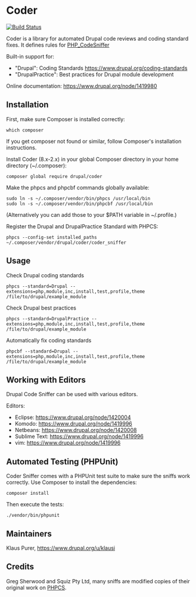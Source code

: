 # Coder

[![Build Status](https://travis-ci.org/klausi/coder.svg?branch=8.x-2.x)](https://travis-ci.org/klausi/coder)

Coder is a library for automated Drupal code reviews and coding standard fixes. It
defines rules for [PHP_CodeSniffer](https://github.com/squizlabs/PHP_CodeSniffer)

Built-in support for:
- "Drupal": Coding Standards https://www.drupal.org/coding-standards
- "DrupalPractice": Best practices for Drupal module development

Online documentation: https://www.drupal.org/node/1419980


## Installation

First, make sure Composer is installed correctly:
```
which composer
```

If you get composer not found or similar, follow Composer's installation
instructions.

Install Coder (8.x-2.x) in your global Composer directory in your home directory
(~/.composer):
```
composer global require drupal/coder
```

Make the phpcs and phpcbf commands globally available:
```
sudo ln -s ~/.composer/vendor/bin/phpcs /usr/local/bin
sudo ln -s ~/.composer/vendor/bin/phpcbf /usr/local/bin
```
(Alternatively you can add those to your $PATH variable in ~/.profile.)

Register the Drupal and DrupalPractice Standard with PHPCS:
```
phpcs --config-set installed_paths ~/.composer/vendor/drupal/coder/coder_sniffer
```


## Usage

Check Drupal coding standards
```
phpcs --standard=Drupal --extensions=php,module,inc,install,test,profile,theme /file/to/drupal/example_module
```

Check Drupal best practices
```
phpcs --standard=DrupalPractice --extensions=php,module,inc,install,test,profile,theme /file/to/drupal/example_module
```

Automatically fix coding standards
```
phpcbf --standard=Drupal --extensions=php,module,inc,install,test,profile,theme /file/to/drupal/example_module
```


## Working with Editors

Drupal Code Sniffer can be used with various editors.

Editors:

* Eclipse: https://www.drupal.org/node/1420004
* Komodo: https://www.drupal.org/node/1419996
* Netbeans: https://www.drupal.org/node/1420008
* Sublime Text: https://www.drupal.org/node/1419996
* vim: https://www.drupal.org/node/1419996


## Automated Testing (PHPUnit)

Coder Sniffer comes with a PHPUnit test suite to make sure the sniffs work correctly.
Use Composer to install the dependencies:

```
composer install
```

Then execute the tests:
```
./vendor/bin/phpunit
```


## Maintainers
Klaus Purer, https://www.drupal.org/u/klausi


## Credits

Greg Sherwood and Squiz Pty Ltd, many sniffs are modified copies of their original
work on [PHPCS](https://github.com/squizlabs/PHP_CodeSniffer).
